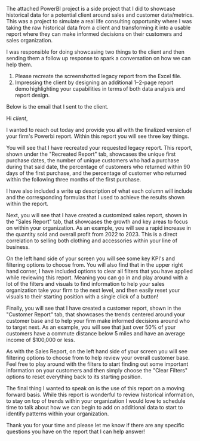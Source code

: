The attached PowerBI project is a side project that I did to showcase historical data for a potential client around sales and customer data/metrics. This was a project to simulate a real life consulting opportunity where I was taking the raw historical data from a client and transforming it into a usable report where they can make informed decisions on their customers and sales organization.

I was responsible for doing showcasing two things to the client and then sending them a follow up response to spark a conversation on how we can help them.
  1. Please recreate the screenshotted legacy report from the Excel file.
  2. Impressing the client by designing an additional 1–2-page report demo highlighting your capabilities in terms of both data analysis and report design.

Below is the email that I sent to the client.



Hi _client_,

I wanted to reach out today and provide you all with the finalized version of your firm's Powerbi report. Within this report you will see three key things.

You will see that I have recreated your requested legacy report. This report, shown under the "Recreated Report" tab, showcases the unique first purchase dates, the number of unique customers who had a purchase during that said date, the percentage of customers who returned within 90 days of the first purchase, and the percentage of customer who returned within the following three months of the first purchase.

I have also included a write up description of what each column will include and the corresponding formulas that I used to achieve the results shown within the report.

Next, you will see that I have created a customized sales report, shown in the "Sales Report" tab, that showcases the growth and key areas to focus on within your organization. As an example, you will see a rapid increase in the quantity sold and overall profit from 2022 to 2023. This is a direct correlation to selling both clothing and accessories within your line of business. 

On the left hand side of your screen you will see some key KPI's and filtering options to choose from. You will also find that in the upper right hand corner, I have included options to clear all filters that you have applied while reviewing this report. Meaning you can go in and play around with a lot of the filters and visuals to find information to help your sales organization take your firm to the next level, and then easily reset your visuals to their starting position with a single click of a button!

Finally, you will see that I have created a customer report, shown in the "Customer Report" tab, that showcases the trends centered around your customer base and to help your firm make informed decisions around who to target next. As an example, you will see that just over 50% of your customers have a commute distance below 5 miles and have an average income of $100,000 or less.

As with the Sales Report, on the left hand side of your screen you will see filtering options to choose from to help review your overall customer base. Feel free to play around with the filters to start finding out some important information on your customers and then simply choose the "Clear Filters" options to reset everything back to its starting position.

The final thing I wanted to speak on is the use of this report on a moving forward basis. While this report is wonderful to review historical information, to stay on top of trends within your organization I would love to schedule time to talk about how we can begin to add on additional data to start to identify patterns within your organization.

Thank you for your time and please let me know if there are any specific questions you have on the report that I can help answer!
